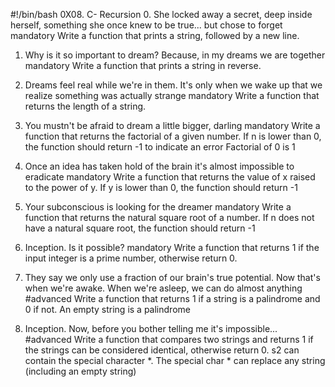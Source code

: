 #!/bin/bash
0X08. C- Recursion
0. She locked away a secret, deep inside herself, something she once knew to be true... but chose to forget
mandatory
Write a function that prints a string, followed by a new line.

1. Why is it so important to dream? Because, in my dreams we are together
mandatory
Write a function that prints a string in reverse.

2. Dreams feel real while we're in them. It's only when we wake up that we realize something was actually strange
mandatory
Write a function that returns the length of a string.


3. You mustn't be afraid to dream a little bigger, darling
mandatory
Write a function that returns the factorial of a given number.
If n is lower than 0, the function should return -1 to indicate an error
Factorial of 0 is 1

4. Once an idea has taken hold of the brain it's almost impossible to eradicate
mandatory
Write a function that returns the value of x raised to the power of y.
If y is lower than 0, the function should return -1


5. Your subconscious is looking for the dreamer
mandatory
Write a function that returns the natural square root of a number.
If n does not have a natural square root, the function should return -1

6. Inception. Is it possible?
mandatory
Write a function that returns 1 if the input integer is a prime number, otherwise return 0.

7. They say we only use a fraction of our brain's true potential. Now that's when we're awake. When we're asleep, we can do almost anything
#advanced
Write a function that returns 1 if a string is a palindrome and 0 if not.
An empty string is a palindrome

8. Inception. Now, before you bother telling me it's impossible...
#advanced
Write a function that compares two strings and returns 1 if the strings can be considered identical, otherwise return 0.
s2 can contain the special character *.
The special char * can replace any string (including an empty string)

